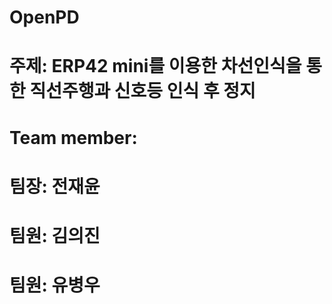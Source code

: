 # OpenPD
# 주제: ERP42 mini를 이용한 차선인식을 통한 직선주행과 신호등 인식 후 정지

# Team member:
# 팀장: 전재윤
# 팀원: 김의진
# 팀원: 유병우